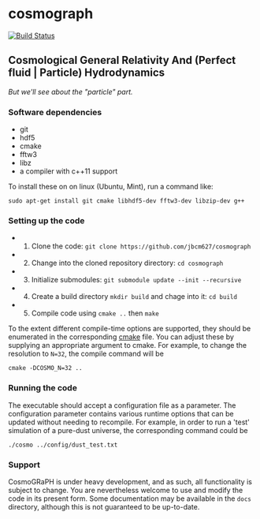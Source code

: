 # cosmograph

[![Build Status](https://travis-ci.com/jbcm627/cosmograph.svg?token=j5zJrjKFZL3UXL3HwPp6&branch=master)](https://travis-ci.com/jbcm627/cosmograph)

## Cosmological General Relativity And (Perfect fluid | Particle) Hydrodynamics

*But we'll see about the "particle" part.*

### Software dependencies

 - git
 - hdf5
 - cmake
 - fftw3
 - libz
 - a compiler with c++11 support

To install these on on linux (Ubuntu, Mint), run a command like:

```{r, engine='bash', compile}
sudo apt-get install git cmake libhdf5-dev fftw3-dev libzip-dev g++
```

### Setting up the code
 
 - 1) Clone the code: `git clone https://github.com/jbcm627/cosmograph`
 - 2) Change into the cloned repository directory: `cd cosmograph`
 - 3) Initialize submodules: `git submodule update --init --recursive`
 - 4) Create a build directory `mkdir build` and chage into it: `cd build`
 - 5) Compile code using `cmake ..` then `make`

To the extent different compile-time options are supported, they should be
enumerated in the corresponding [cmake](https://github.com/jbcm627/cosmograph/blob/master/cmake/options.cmake)
file. You can adjust these by supplying an appropriate argument to cmake. For
example, to change the resolution to `N=32`, the compile command will be

```{r, engine='bash', compile}
cmake -DCOSMO_N=32 ..
```

### Running the code

The executable should accept a configuration file as a parameter. The
configuration parameter contains various runtime options that can be 
updated without needing to recompile. For example, in order to run a
'test' simulation of a pure-dust universe, the corresponding command
could be

```{r, engine='bash', compile}
./cosmo ../config/dust_test.txt
```

### Support

CosmoGRaPH is under heavy development, and as such, all functionality is
subject to change. You are nevertheless welcome to use and modify the code
in its present form. Some documentation may be available in the `docs`
directory, although this is not guaranteed to be up-to-date.
